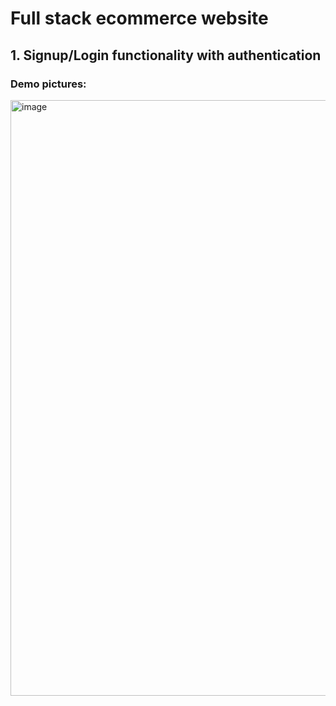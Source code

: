 # Full stack ecommerce website
## 1. Signup/Login functionality with authentication
### Demo pictures: 
<img width="953" alt="image" src="https://github.com/user-attachments/assets/58a22b6a-5d9d-4d38-90a3-5ab521546041" />


